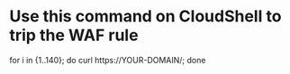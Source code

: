 # Use this command on CloudShell to trip the WAF rule
for i in {1..140}; do curl https://YOUR-DOMAIN/; done